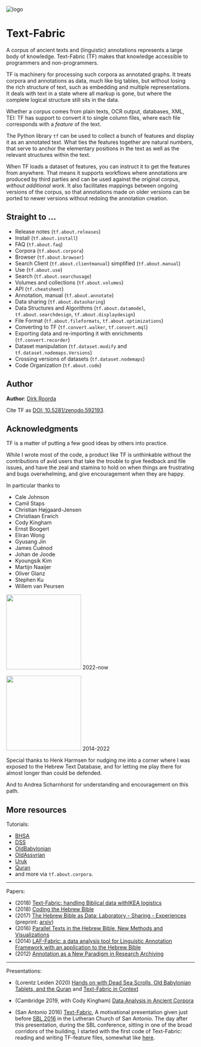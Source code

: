 ![logo](images/tf.png)

# Text-Fabric

A corpus of ancient texts and (linguistic) annotations represents a large body
of knowledge.
Text-Fabric (TF) makes that knowledge accessible to programmers and non-programmers.

TF is machinery for processing such corpora as annotated graphs.
It treats corpora and annotations as data, much like big tables, but without
losing the rich structure of text, such as embedding and multiple representations.
It deals with text in a state where all markup is gone, but where the complete logical
structure still sits in the data.

Whether a corpus comes from plain texts, OCR output, databases, XML, TEI: TF has support
to convert it to single column files, where each file corresponds with a
*feature* of the text.

The Python library `tf` can be used to collect a bunch of features and display
it as an annotated text.
What ties the features together are natural numbers, that serve to anchor the
elementary positions in the text as well as the relevant structures within the
text.

When TF loads a dataset of features, you can instruct it to get the features
from anywhere.
That means it supports workflows where annotations are produced by third parties
and can be used against the original corpus, *without additional work*.
It also facilitates mappings between ongoing versions of the corpus,
so that annotations made on older versions can be ported to newer versions without
redoing the annotation creation.

## Straight to ...

*   Release notes (`tf.about.releases`)
*   Install (`tf.about.install`)
*   FAQ (`tf.about.faq`)
*   Corpora (`tf.about.corpora`)
*   Browser (`tf.about.browser`)
*   Search Client (`tf.about.clientmanual`) simplified (`tf.about.manual`)
*   Use (`tf.about.use`)
*   Search (`tf.about.searchusage`)
*   Volumes and collections (`tf.about.volumes`)
*   API (`tf.cheatsheet`)
*   Annotation, manual (`tf.about.annotate`)
*   Data sharing (`tf.about.datasharing`)
*   Data Structures and Algorithms
    (`tf.about.datamodel`, `tf.about.searchdesign`, `tf.about.displaydesign`)
*   File Format (`tf.about.fileformats`, `tf.about.optimizations`)
*   Converting to TF (`tf.convert.walker`, `tf.convert.mql`)
*   Exporting data and re-importing it with enrichments (`tf.convert.recorder`)
*   Dataset manipulation (`tf.dataset.modify` and `tf.dataset.nodemaps.Versions`)
*   Crossing versions of datasets (`tf.dataset.nodemaps`)
*   Code Organization (`tf.about.code`)

## Author

**Author**:
[Dirk Roorda](https://pure.knaw.nl/portal/en/persons/dirk-roorda)

Cite TF as
[DOI: 10.5281/zenodo.592193](https://doi.org/10.5281/zenodo.592193).

## Acknowledgments

TF is a matter of putting a few good ideas by others into practice.

While I wrote most of the code,
a product like TF is unthinkable without the contributions
of avid users that take the trouble to give feedback and file issues,
and have the zeal and stamina to hold on
when things are frustrating and bugs overwhelming,
and give encouragement when they are happy.

In particular thanks to

*   Cale Johnson
*   Camil Staps
*   Christian Højgaard-Jensen
*   Christiaan Erwich
*   Cody Kingham
*   Ernst Boogert
*   Eliran Wong
*   Gyusang Jin
*   James Cuénod
*   Johan de Joode
*   Kyoungsik Kim
*   Martijn Naaijer
*   Oliver Glanz
*   Stephen Ku
*   Willem van Peursen

<img src="images/huc.png" width="200"> 2022-now

<img src="images/DANS-logo.png" width="200"> 2014-2022

Special thanks to Henk Harmsen for nudging me into a corner
where I was exposed to the Hebrew Text Database, and for letting me play
there for almost longer than could be defended.

And to Andrea Scharnhorst for understanding and encouragement on this path.

## More resources

Tutorials:

*   [BHSA](https://nbviewer.jupyter.org/github/ETCBC/bhsa/blob/master/tutorial/start.ipynb)
*   [DSS](https://nbviewer.jupyter.org/github/ETCBC/dss/blob/master/tutorial/start.ipynb)
*   [OldBabylonian](https://nbviewer.jupyter.org/github/Nino-cunei/oldbabylonian/blob/master/tutorial/start.ipynb)
*   [OldAssyrian](https://nbviewer.jupyter.org/github/Nino-cunei/oldassyrian/blob/master/tutorial/start.ipynb)
*   [Uruk](https://nbviewer.jupyter.org/github/Nino-cunei/uruk/blob/master/tutorial/start.ipynb)
*   [Quran](https://nbviewer.jupyter.org/github/q-ran/quran/blob/master/tutorial/start.ipynb)
*   and more via `tf.about.corpora`.

---

Papers:

*   (2018) [Text-Fabric: handling Biblical data withIKEA logistics](https://tidsskrift.dk/hiphilnovum/article/view/142740/186442)
*   (2018) [Coding the Hebrew Bible](https://doi.org/10.1163/24523666-01000011)
*   (2017) [The Hebrew Bible as Data: Laboratory - Sharing - Experiences](https://www.ubiquitypress.com/site/chapters/10.5334/bbi.18/)
     (preprint: [arxiv](https://arxiv.org/abs/1501.01866))
*   (2016) [Parallel Texts in the Hebrew Bible, New Methods and Visualizations ](https://arxiv.org/abs/1603.01541)
*   (2014) [LAF-Fabric: a data analysis tool for Linguistic Annotation Framework with an application to the Hebrew Bible](https://arxiv.org/abs/1410.0286)
*   (2012) [Annotation as a New Paradigm in Research Archiving](https://arxiv.org/abs/1412.6069)

---

Presentations:

*   (Lorentz Leiden 2020)
    [Hands on with Dead Sea Scrolls, Old Babylonian Tablets, and the Quran](https://nbviewer.jupyter.org/github/annotation/text-fabric/blob/master/conferences/Lorentz2020/start.ipynb)
    and
    [Text-Fabric in Context](https://github.com./annotation/text-fabric/blob/master/conferences/Lorentz2020/TF-in-context.pdf)

*   (Cambridge 2019, with Cody Kingham)
    [Data Analysis in Ancient Corpora](https://github.com./annotation/text-fabric/blob/master/conferences/Cambridge2019/ancient-corpora-analysis.pdf)

*   (San Antonio 2016)
    [Text-Fabric](https://github.com./annotation/text-fabric/blob/master/conferences/SBL2016/Text-Fabric.pdf),
    A motivational presentation given just before
    [SBL 2016](https://www.sbl-site.org/meetings/Congresses_Abstracts.aspx?MeetingId=29)
    in the Lutheran Church of San Antonio.
    The day after this presentation, during the SBL conference, sitting in one
    of the broad corridors of the building, I started with the first code of
    Text-Fabric: reading and writing TF-feature files, somewhat like
    [here](https://github.com/annotation/text-fabric/blob/94ddafd955a5042f565229151dc88db9333cfabd/tf/data.py).
